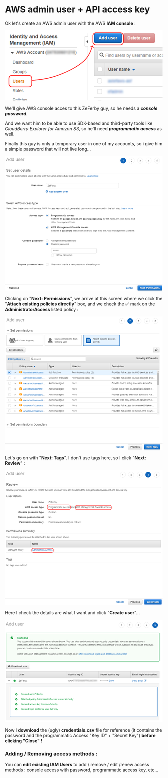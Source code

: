 # AWS admin user + API access key

Ok let's create an AWS admin user with the AWS **IAM console** :

![](../.gitbook/assets/image%20%28157%29.png)

We'll give AWS console acces to this ZeFerby guy, so he needs a _**console password**_.

And we want him to be able to use SDK-based and third-party tools like _CloudBerry Explorer for Amazon S3_, so he'll need  _**programmatic access**_ as well.

Finally this guy is only a temporary user in one of my accounts, so i give him a simple password that will not live long...

![](../.gitbook/assets/image%20%2892%29.png)

Clicking on "**Next: Permissions**", we arrive at this screen where we click the "**Attach existing policies directly**" box, and we check the ✅ mark on the **AdministratorAccess** listed policy :

![](../.gitbook/assets/image%20%2854%29.png)

Let's go on with "**Next: Tags**". I don't use tags here, so I click "**Next: Review**" :

![](../.gitbook/assets/image%20%28166%29.png)

Here I check the details are what I want and click "**Create user**"...

![](../.gitbook/assets/image%20%2840%29.png)

Now I **download** the \(ugly\) **credentials.csv** file for reference \(it contains the password and the programmatic Access "Key ID" + "Secret Key"\) **before clicking "Close" !**



### Adding / Removing access methods : 

You can **edit existing IAM Users** to add / remove / edit /renew access methods : console access with password, programmatic access key, etc...



